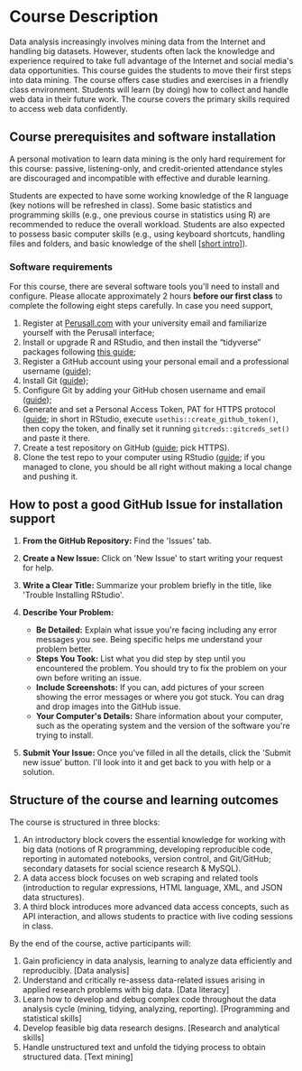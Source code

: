 # Course Description

Data analysis increasingly involves mining data from the Internet and handling big datasets. However, students often lack the knowledge and experience required to take full advantage of the Internet and social media's data opportunities. This course guides the students to move their first steps into data mining. The course offers case studies and exercises in a friendly class environment. Students will learn (by doing) how to collect and handle web data in their future work. The course covers the primary skills required to access web data confidently.

## Course prerequisites and software installation

A personal motivation to learn data mining is the only hard requirement for this course: passive, listening-only, and credit-oriented attendance styles are discouraged and incompatible with effective and durable learning.

Students are expected to have some working knowledge of the R language (key notions will be refreshed in class). Some basic statistics and programming skills (e.g., one previous course in statistics using R) are recommended to reduce the overall workload. Students are also expected to possess basic computer skills (e.g., using keyboard shortcuts, handling files and folders, and basic knowledge of the shell [[short intro](https://happygitwithr.com/shell.html#what-is-the-shell)]).

### Software requirements
For this course, there are several software tools you'll need to install and configure. Please allocate approximately 2 hours **before our first class** to complete the following eight steps carefully. In case you need support, 
1. Register at [Perusall.com](Perusall.com) with your university email and familiarize yourself with the Perusall interface;
2. Install or upgrade R and RStudio, and then install the “tidyverse” packages following [this guide](https://r4ds.hadley.nz/intro#prerequisites);
3. Register a GitHub account using your personal email and a professional username ([guide](https://happygitwithr.com/github-acct.html));
4. Install Git ([guide](https://happygitwithr.com/install-git.html));
5. Configure Git by adding your GitHub chosen username and email ([guide](https://happygitwithr.com/hello-git.html));
6. Generate and set a Personal Access Token, PAT for HTTPS protocol ([guide](https://happygitwithr.com/https-pat.html#tldr); in short in RStudio, execute `usethis::create_github_token()`, then copy the token, and finally set it running `gitcreds::gitcreds_set()` and paste it there.
7. Create a test repository on GitHub ([guide](https://happygitwithr.com/rstudio-git-github.html#make-a-repo-on-github-1); pick HTTPS).
8. Clone the test repo to your computer using RStudio ([guide](https://happygitwithr.com/rstudio-git-github.html#clone-the-test-github-repository-to-your-computer-via-rstudio); if you managed to clone, you should be all right without making a local change and pushing it.

## How to post a good GitHub Issue for installation support

1. **From the GitHub Repository:** Find the 'Issues' tab.

2. **Create a New Issue:** Click on 'New Issue' to start writing your request for help.

3. **Write a Clear Title:** Summarize your problem briefly in the title, like 'Trouble Installing RStudio'.

4. **Describe Your Problem:**
   - **Be Detailed:** Explain what issue you're facing including any error messages you see. Being specific helps me understand your problem better.
   - **Steps You Took:** List what you did step by step until you encountered the problem. You should try to fix the problem on your own before writing an issue. 
   - **Include Screenshots:** If you can, add pictures of your screen showing the error messages or where you got stuck. You can drag and drop images into the GitHub issue.
   - **Your Computer's Details:** Share information about your computer, such as the operating system and the version of the software you're trying to install.

5. **Submit Your Issue:** Once you've filled in all the details, click the 'Submit new issue' button. I'll look into it and get back to you with help or a solution.

## Structure of the course and learning outcomes

The course is structured in three blocks:

1. An introductory block covers the essential knowledge for working with big data (notions of R programming, developing reproducible code, reporting in automated notebooks, version control, and Git/GitHub; secondary datasets for social science research & MySQL).
2. A data access block focuses on web scraping and related tools (introduction to regular expressions, HTML language, XML, and JSON data structures).
3. A third block introduces more advanced data access concepts, such as API interaction, and allows students to practice with live coding sessions in class.

By the end of the course, active participants will:

1. Gain proficiency in data analysis, learning to analyze data efficiently and reproducibly. [Data analysis]
2. Understand and critically re-assess data-related issues arising in applied research problems with big data. [Data literacy]
3. Learn how to develop and debug complex code throughout the data analysis cycle (mining, tidying, analyzing, reporting). [Programming and statistical skills]
4. Develop feasible big data research designs. [Research and analytical skills]
5. Handle unstructured text and unfold the tidying process to obtain structured data. [Text mining]
